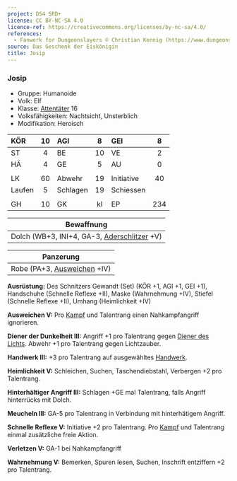 ```yaml
---
project: DS4 SRD+
license: CC BY-NC-SA 4.0
licence-ref: https://creativecommons.org/licenses/by-nc-sa/4.0/
references: 
  - Fanwerk for Dungeonslayers © Christian Kennig (https://www.dungeonslayers.net/)
source: Das Geschenk der Eiskönigin
title: Josip
---
```


### Josip

- Gruppe: Humanoide
- Volk: Elf
- Klasse: [Attentäter](../../grw/charaktere-heldenklassen-attentaeter.md) 16
- Volksfähigkeiten: Nachtsicht, Unsterblich
- Modifikation: Heroisch

| KÖR    | 10  | AGI      |  8  | GEI        |  8  |
| :----- | :-: | :------- | :-: | :--------- | :-: |
| ST     |  4  | BE       | 10  | VE         |  2  |
| HÄ     |  4  | GE       |  5  | AU         |  0  |
|        |     |          |     |            |     |
| LK     | 60  | Abwehr   | 19  | Initiative | 40  |
| Laufen |  5  | Schlagen | 19  | Schiessen  |     |
|        |     |          |     |            |     |
| GH     | 10  | GK       | kl  | EP         | 234 |

|                 Bewaffnung                  |
| :-----------------------------------------: |
| Dolch (WB+3, INI+4, GA-3, [Aderschlitzer](../../grw/talente/aderschlitzer.md) +V) |

|          Panzerung          |
| :-------------------------: |
| Robe (PA+3, [Ausweichen](../../grw/talente/ausweichen.md) +IV) |

**Ausrüstung:** Des Schnitzers Gewandt (Set) (KÖR +1, AGI +1, GEI +1), Handschuhe (Schnelle Reflexe +II), Maske (Wahrnehmung +IV), Stiefel (Schnelle Reflexe +II), Umhang (Heimlichkeit +IV)

**Ausweichen V:** Pro [Kampf](../../grw/regeln-kampf.md) und Talentrang einen Nahkampfangriff ignorieren.

**Diener der Dunkelheit III:** Angriff +1 pro Talentrang gegen [Diener des Lichts](../../grw/talente/diener-des-lichts.md). Abwehr +1 pro Talentrang gegen Lichtzauber.

**Handwerk III:** +3 pro Talentrang auf ausgewähltes [Handwerk](../../grw/talente/handwerk.md).

**Heimlichkeit V:** Schleichen, Suchen, Taschendiebstahl, Verbergen +2 pro Talentrang.

**Hinterhältiger Angriff III:** Schlagen +GE mal Talentrang, falls Angriff hinterrücks mit Dolch.

**Meucheln III:** GA-5 pro Talentrang in Verbindung mit hinterhätigem Angriff.

**Schnelle Reflexe V:** Initiative +2 pro Talentrang. Pro [Kampf](../../grw/regeln-kampf.md) und Talentrang einmal zusätzliche freie Aktion.

**Verletzen V:** GA-1 bei Nahkampfangriff

**Wahrnehmung V:** Bemerken, Spuren lesen, Suchen, Inschrift entziffern +2 pro Talentrang.

